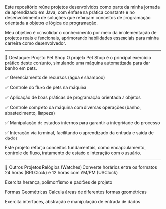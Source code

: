 Este repositório reúne projetos desenvolvidos como parte da minha jornada de aprendizado em Java, com ênfase na prática constante e no desenvolvimento de soluções que reforçam conceitos de programação orientada a objetos e lógica de programação.

Meu objetivo é consolidar o conhecimento por meio da implementação de projetos reais e funcionais, aprimorando habilidades essenciais para minha carreira como desenvolvedor.

---

🎯 Destaque: Projeto Pet Shop
O projeto Pet Shop é o principal exercício prático deste conjunto, simulando uma máquina automatizada para dar banho em pets.

✅ Gerenciamento de recursos (água e shampoo)

✅ Controle do fluxo de pets na máquina

✅ Aplicação de boas práticas de programação orientada a objetos

✅ Controle completo da máquina com diversas operações (banho, abastecimento, limpeza)

✅ Manipulação de estados internos para garantir a integridade do processo

✅ Interação via terminal, facilitando o aprendizado da entrada e saída de dados

Este projeto reforça conceitos fundamentais, como encapsulamento, controle de fluxo, tratamento de estado e interação com o usuário.

---

🧩 Outros Projetos
Relógios (Watches)
Converte horários entre os formatos 24 horas (BRLClock) e 12 horas com AM/PM (USClock)

Exercita herança, polimorfismo e padrões de projeto


Formas Geométricas
Calcula áreas de diferentes formas geométricas

Exercita interfaces, abstração e manipulação de entrada de dados


